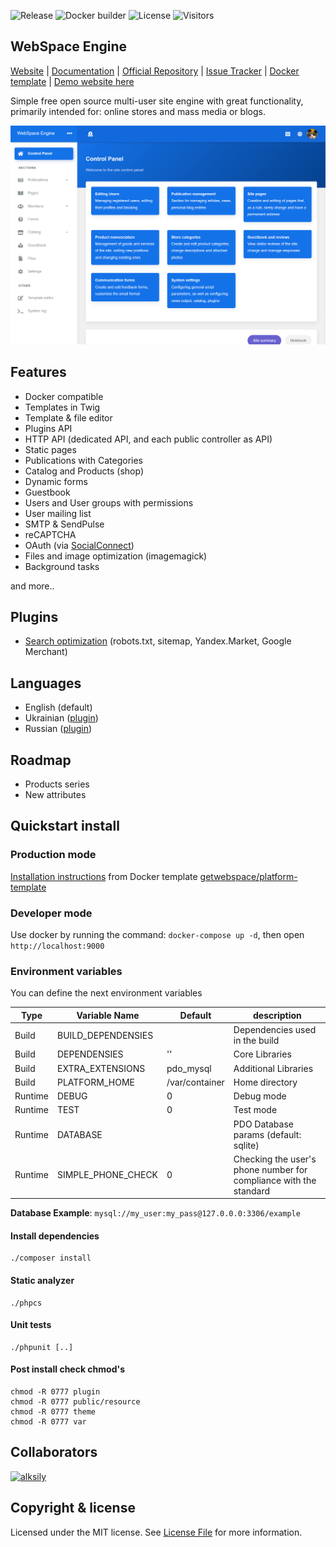 ![Release](https://img.shields.io/github/v/release/getwebspace/platform)
![Docker builder](https://github.com/getwebspace/platform/workflows/Docker%20builder/badge.svg)
![License](https://img.shields.io/github/license/getwebspace/platform)
![Visitors](https://visitor-badge.glitch.me/badge?page_id=getwebspace.platform)

## WebSpace Engine
[Website](https://getwebspace.org/) |
[Documentation](https://github.com/getwebspace/platform/wiki) |
[Official Repository](https://github.com/getwebspace/platform) |
[Issue Tracker](https://github.com/getwebspace/platform/issues) |
[Docker template](https://github.com/getwebspace/platform-template) |
[Demo website here](https://demo.getwebspace.org)

Simple free open source multi-user site engine with great functionality,
primarily intended for: online stores and mass media or blogs.

![Demo site](image.png)

## Features
- Docker compatible
- Templates in Twig
- Template & file editor
- Plugins API
- HTTP API (dedicated API, and each public controller as API)
- Static pages
- Publications with Categories
- Catalog and Products (shop)
- Dynamic forms
- Guestbook
- Users and User groups with permissions
- User mailing list
- SMTP & SendPulse
- reCAPTCHA
- OAuth (via [SocialConnect](https://github.com/SocialConnect))
- Files and image optimization (imagemagick)
- Background tasks

and more..

## Plugins
- [Search optimization](https://github.com/getwebspace/platform-plugin-seo) (robots.txt, sitemap, Yandex.Market, Google Merchant)

## Languages
- English (default)
- Ukrainian ([plugin](https://github.com/getwebspace/platform-lang-ukrainian))
- Russian ([plugin](https://github.com/getwebspace/platform-lang-russian))

## Roadmap
- Products series
- New attributes

## Quickstart install
### Production mode
[Installation instructions](https://github.com/getwebspace/platform/wiki/Installation-(Docker)) from Docker template [getwebspace/platform-template](https://github.com/getwebspace/platform-template)

### Developer mode
Use docker by running the command: `docker-compose up -d`, then open `http://localhost:9000`

### Environment variables
You can define the next environment variables

| Type    | Variable Name      | Default        | description                                                       |
|---------|--------------------|----------------|-------------------------------------------------------------------|
| Build   | BUILD_DEPENDENSIES |                | Dependencies used in the build                                    |   
| Build   | DEPENDENSIES       | ''             | Core Libraries                                                    |   
| Build   | EXTRA_EXTENSIONS   | pdo_mysql      | Additional Libraries                                              |   
| Build   | PLATFORM_HOME      | /var/container | Home directory                                                    |   
| Runtime | DEBUG              | 0              | Debug mode                                                        |   
| Runtime | TEST               | 0              | Test mode                                                         |   
| Runtime | DATABASE           |                | PDO Database params (default: sqlite)                             |   
| Runtime | SIMPLE_PHONE_CHECK | 0              | Checking the user's phone number for compliance with the standard |   

**Database Example**:
`mysql://my_user:my_pass@127.0.0.0:3306/example`

#### Install dependencies
```shell script
./composer install
```

#### Static analyzer
```shell script
./phpcs
```

#### Unit tests
```shell script
./phpunit [..]
```

#### Post install check chmod's
```shell script
chmod -R 0777 plugin
chmod -R 0777 public/resource
chmod -R 0777 theme
chmod -R 0777 var
```

## Collaborators
<a href="https://github.com/alksily"><img src="https://avatars.githubusercontent.com/u/5148853?v=4" alt="alksily" width="40"/></a>

## Copyright & license
Licensed under the MIT license. See [License File](LICENSE.md) for more information.
